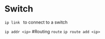 # Switch
```ip link ```
to connect to a switch

```ip addr <ip>```
#Routing
```route```
```ip route add <ip>```

